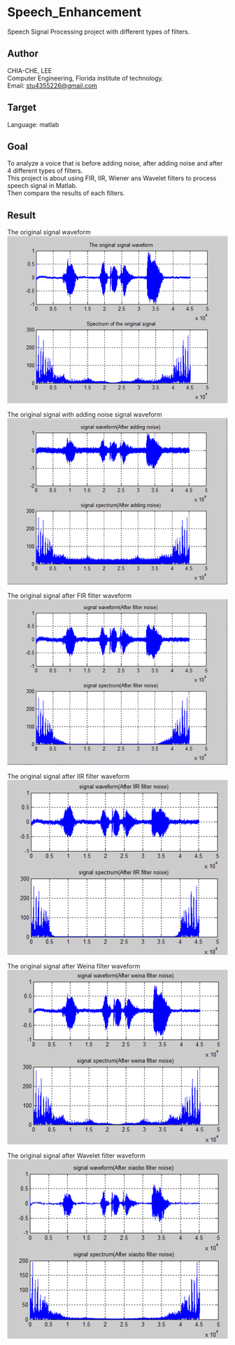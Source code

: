 # Speech_Enhancement
Speech Signal Processing project with different types of filters.

Author    
-------------
CHIA-CHE, LEE   
Computer Engineering, Florida institute of technology.   
Email: stu4355226@gmail.com    

Target
-------------
Language: matlab    

Goal
-------------
To analyze a voice that is before adding noise, after adding noise and after 4 different types of filters.   
This project is about using FIR, IIR, Wiener ans Wavelet filters to process speech signal in Matlab.   
Then compare the results of each filters.   

Result
-------------
The original signal waveform   
![1](/images/1.png)

The original signal with adding noise signal waveform   
![2](/images/2.png)
 
The original signal after FIR filter waveform    
![3](/images/3.png)

The original signal after IIR filter waveform      
![4](/images/4.PNG) 

The original signal after Weina filter waveform     
![5](/images/5.PNG)

The original signal after Wavelet filter waveform     
![6](/images/6.PNG)
